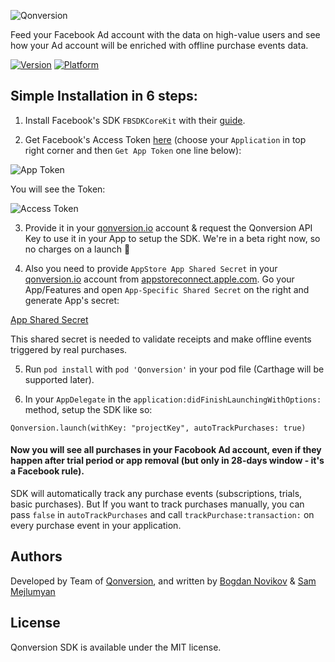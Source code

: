 ![Qonversion](https://qonversion.io/img/brand.png)

Feed your Facebook Ad account with the data on high-value users and see how your Ad account will be enriched with offline purchase events data.

[![Version](https://img.shields.io/cocoapods/v/Qonversion.svg?style=flat)](https://cocoapods.org/pods/Qonversion)
[![Platform](https://img.shields.io/cocoapods/p/Qonversion.svg?style=flat)](https://cocoapods.org/pods/Qonversion)

## Simple Installation in 6 steps:

1. Install Facebook's SDK `FBSDKCoreKit` with their [guide](https://developers.facebook.com/docs/ios/getting-started). 

2. Get Facebook's Access Token [here](https://developers.facebook.com/tools/explorer/) (choose your `Application` in top right corner and then `Get App Token` one line below):

![App Token](https://api.monosnap.com/file/download?id=txzyuGApvCQ6SqzhFWg7vEGhQ4c1bv)

You will see the Token:

![Access Token](https://api.monosnap.com/file/download?id=aLTdcBoD31co8oAj9zuwPgZBn2Ot4V)

3. Provide it in your [qonversion.io](https://qonversion.io) account & request the Qonversion API Key to use it in your App to setup the SDK. We're in a beta right now, so no charges on a launch 🤗

4. Also you need to provide `AppStore App Shared Secret` in your [qonversion.io](https://qonversion.io) account  from [appstoreconnect.apple.com](https://appstoreconnect.apple.com). Go your App/Features and open `App-Specific Shared Secret` on the right and generate App's secret:

[App Shared Secret](https://api.monosnap.com/file/download?id=lIwjBASuafZvDMFKiQJfhneUwyPngG)

This shared secret is needed to validate receipts and make offline events triggered by real purchases.  

5. Run `pod install` with `pod 'Qonversion'` in your pod file (Carthage will be supported later).

6. In your `AppDelegate` in the `application:didFinishLaunchingWithOptions:` method, setup the SDK like so:
```
Qonversion.launch(withKey: "projectKey", autoTrackPurchases: true)
```

#### Now you will see all purchases in your Facobook Ad account, even if they happen after trial period or app removal (but only in 28-days window - it's a Facebook rule).

SDK will automatically track any purchase events (subscriptions, trials, basic purchases). But If you want to track purchases manually, you can pass `false` in `autoTrackPurchases` and call `trackPurchase:transaction:` on every purchase event in your application.

## Authors

Developed by Team of [Qonversion](https://qonversion.io), and written by [Bogdan Novikov](https://github.com/Axcic) & [Sam Mejlumyan](https://github.com/smejl)

## License

Qonversion SDK is available under the MIT license.

